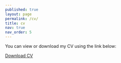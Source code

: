 ```yaml
---
published: true
layout: page
permalink: /cv/
title: cv
nav: true
nav_order: 5
---
```


You can view or download my CV using the link below:

[Download CV](../assets/files/Folkestad_CV_academic.pdf)
